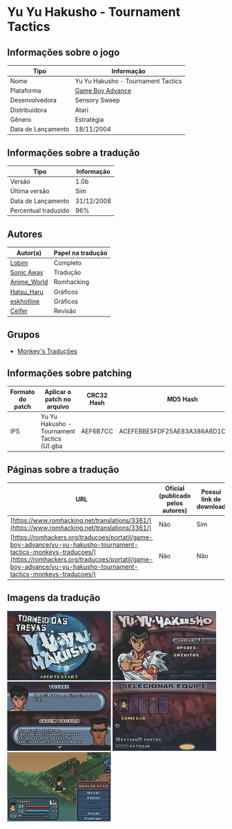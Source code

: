 # Yu Yu Hakusho - Tournament Tactics

## Informações sobre o jogo

| Tipo | Informação |
| ----------- | ----------- |
| Nome | Yu Yu Hakusho \- Tournament Tactics |
| Plataforma | [Game Boy Advance](../) |
| Desenvolvedora | Sensory Sweep |
| Distribuidora | Atari |
| Gênero | Estratégia |
| Data de Lançamento | 18/11/2004 |

## Informações sobre a tradução

| Tipo | Informação |
| ----------- | ----------- |
| Versão | 1\.0b |
| Última versão | Sim |
| Data de Lançamento | 31/12/2008 |
| Percentual traduzido | 96% |

## Autores

| Autor(a) | Papel na tradução |
| ----------- | ----------- |
| [Lobim](../../../autores/lobim/) | Completo |
| [Sonic Away](../../../autores/sonic-away/) | Tradução |
| [Anime\_World](../../../autores/anime_world/) | Romhacking |
| [Hatsu\_Haru](../../../autores/hatsu_haru/) | Gráficos |
| [eskhotline](../../../autores/eskhotline/) | Gráficos |
| [Ceifer](../../../autores/ceifer/) | Revisão |

## Grupos

* [Monkey's Traduções](../../../grupos/monkeys-traducoes/)

## Informações sobre patching

| Formato do patch | Aplicar o patch no arquivo | CRC32 Hash | MD5 Hash |
| ----------- | ----------- | ----------- | ----------- |
| IPS | Yu Yu Hakusho \- Tournament Tactics \(U\)\.gba | AEF6B7CC | ACEFEBBE5FDF25AE83A386A6D1C09BCA |

## Páginas sobre a tradução

| URL | Oficial (publicado pelos autores) | Possuí link de download |
| ----------- | ----------- | ----------- |
| [https://www.romhacking.net/translations/3361/](https://www.romhacking.net/translations/3361/) | Não | Sim |
| [https://romhackers.org/traducoes/portatil/game-boy-advance/yu-yu-hakusho-tournament-tactics-monkeys-traducoes/](https://romhackers.org/traducoes/portatil/game-boy-advance/yu-yu-hakusho-tournament-tactics-monkeys-traducoes/) | Não | Não |

## Imagens da tradução

![Imagem de exemplo da tradução 1](1.png)
![Imagem de exemplo da tradução 2](2.png)
![Imagem de exemplo da tradução 3](3.png)
![Imagem de exemplo da tradução 4](4.png)
![Imagem de exemplo da tradução 5](5.png)
